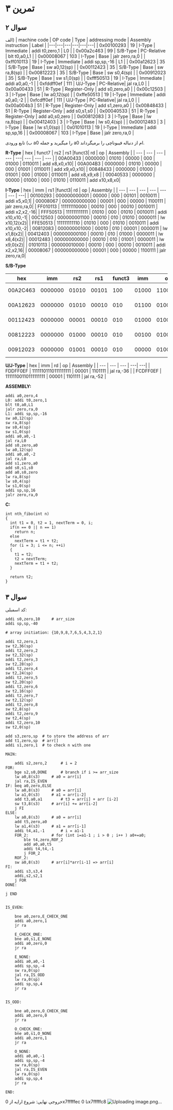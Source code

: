 
# تمرین ۳


## سوال ۲
الف)
| machine code | OP code | Type | addressing mode | Assembly instruction | Label |
|---|---|---|---|---|---|
| 0x00100293 | 19 | I-Type | Immediate     | addi t0,zero,1 | L0 |
| 0x00a2c463 | 99 | S/B-Type | PC-Relative | blt t0,a0,L1 |
| 0x00008067 | 103 | I-Type | Base         | jalr zero,ra,0 |
| 0xff010113 | 19 | I-Type | Immediate     | addi sp,sp,-16 | L1 |
| 0x00a12623 | 35 | S/B-Type | Base        | sw a0,12(sp) |
| 0x00112423 | 35 | S/B-Type | Base        | sw ra,8(sp) |
| 0x00812223 | 35 | S/B-Type | Base        | sw s0,4(sp) |
| 0x00912023 | 35 | S/B-Type | Base        | sw s1,0(sp) |
| 0xfff50513 | 19 | I-Type | Immediate     | addi a0,a0,-1 |
| 0xfddff0ef | 111 | U/J-Type | PC-Relative| jal ra,L0 |
| 0x00a00433 | 51 | R-Type | Register-Only | add s0,zero,a0 |
| 0x00c12503 | 3 | I-Type | Base           | lw a0,12(sp) |
| 0xffe50513 | 19 | I-Type | Immediate     | addi a0,a0,-2 |
| 0xfcdff0ef | 111 | U/J-Type | PC-Relative| jal ra,L0 |
| 0x00a004b3 | 51 | R-Type | Register-Only | add s1,zero,a0 |
| 0x00848433 | 51 | R-Type | Register-Only | add s0,s1,s0 |
| 0x00040533 | 51 | R-Type | Register-Only | add a0,s0,zero |
| 0x00812083 | 3 | I-Type | Base           | lw ra,8(sp) |
| 0x00412403 | 3 | I-Type | Base           | lw s0,4(sp) |
| 0x00012483 | 3 | I-Type | Base           | lw s1,0(sp) |
| 0x01010113 | 19 | I-Type | Immediate     | addi sp,sp,16 |
| 0x00008067 | 103 | I-Type | Base         | jalr zero,ra,0 |


ب) تابع ورودی a0 را میگیرید و جمله a0 ام از دنباله فیبوناچی را برمیگرداند.

**R-Type**
| hex      | funct7  |  rs2  |  rs1  |funct3|  rd  |   op    | Assembly |
| --- | --- | --- | --- | ---| ---   | --- | ---   |
| 00A00433 | 0000000 | 01010 | 00000 | 000 | 01000 | 0110011 | add x8,x0,x10|
| 00A004B3 | 0000000 | 01010 | 00000 | 000 | 01001 | 0110011 | add x9,x0,x10|
| 00848433 | 0000000 | 01000 | 01001 | 000 | 01000 | 0110011 | add x8,x9,x8 |
| 00040533 | 0000000 | 00000 | 01000 | 000 | 01010 | 0110011 | add x10,x8,x0|


**I-Type**
| hex      |      imm     | rs1  |funct3|   rd  |   op    | Assembly |
| ---      | ---          | ---   | --- | ---   | ---     | ---|
| 00100293 | 000000000001 | 00000 | 000 | 00101 | 0010011 | addi x5,x0,1|
| 00008067 | 000000000000 | 00001 | 000 | 00000 | 1100111 | jalr zero,ra,0|
| FF010113 | 111111110000 | 00010 | 000 | 00010 | 0010011 | addi x2,x2,-16|
| FFF50513 | 111111111111 | 01010 | 000 | 01010 | 0010011 | addi x10,x10,-1|
| 00C12503 | 000000001100 | 00010 | 010 | 01010 | 0000011 | lw x10,12(x2)|
| FFE50513 | 111111111110 | 01010 | 000 | 01010 | 0010011 | addi x10,x10,-2|
| 00812083 | 000000001000 | 00010 | 010 | 00001 | 0000011 | lw x1,8(x2)|
| 00412403 | 000000000100 | 00010 | 010 | 01000 | 0000011 | lw x8,4(x2)|
| 00012483 | 000000000000 | 00010 | 010 | 01001 | 0000011 | lw x9,0(x2)|
| 01010113 | 000000010000 | 00010 | 000 | 00010 | 0010011 | addi x2,x2,16|
| 00008067 | 000000000000 | 00001 | 000 | 00000 | 1100111 | jalr zero,ra,0|


**S/B-Type**

| hex      | imm     | rs2   | rs1   |funct3| imm  |    op   | Assembly |
| ---      | ---     | ---   | ---   | --- | ---   | ---     | ---|
| 00A2C463 | 0000000 | 01010 | 00101 | 100 | 01000 | 1100011 | blt x5,x10,8 |
| 00A12623 | 0000000 | 01010 | 00010 | 010 | 01100 | 0100011 | sw x10,12(x2)|
| 00112423 | 0000000 | 00001 | 00010 | 010 | 01000 | 0100011 | sw x1,8(x2)|
| 00812223 | 0000000 | 01000 | 00010 | 010 | 00100 | 0100011 | sw x8,4(x2)|
| 00912023 | 0000000 | 01001 | 00010 | 010 | 00000 | 0100011 | sw x9,0(x2)|

**U/J-Type**
| hex | imm | rd | op | Assembly |
| --- | --- | --- | ---| ---|
| FDDFF0EF | 11111101110111111111 | 00001 | 1101111 | jal ra,-36 |
| FCDFF0EF | 11111100110111111111 | 00001 | 1101111 | jal ra,-52 |

**ASSEMBLY:**
~~~
addi a0,zero,4
L0: addi t0,zero,1
blt t0,a0,L1
jalr zero,ra,0
L1: addi sp,sp,-16
sw a0,12(sp)
sw ra,8(sp)
sw s0,4(sp)
sw s1,0(sp)
addi a0,a0,-1
jal ra,L0 
add s0,zero,a0
lw a0,12(sp)
addi a0,a0,-2
jal ra,L0
add s1,zero,a0
add s0,s1,s0
add a0,s0,zero
lw ra,8(sp)
lw s0,4(sp)
lw s1,0(sp)
addi sp,sp,16
jalr zero,ra,0
~~~

**C:**
~~~
int nth_fibo(int n)
{
  int t1 = 0, t2 = 1, nextTerm = 0, i;
  if(n == 0 || n == 1) 
    return n; 
  else
    nextTerm = t1 + t2;
  for (i = 3; i <= n; ++i)
  {
    t1 = t2;
    t2 = nextTerm;
    nextTerm = t1 + t2;
  }

  return t2;
}
~~~

## سوال ۳


کد اسمبلی: 
~~~
addi s0,zero,10		# arr_size
addi sp,sp,-40

# array initiation: {10,9,8,7,6,5,4,3,2,1}

addi t2,zero,1
sw t2,36(sp)
addi t2,zero,2
sw t2,32(sp)
addi t2,zero,3
sw t2,28(sp)
addi t2,zero,4
sw t2,24(sp)
addi t2,zero,5
sw t2,20(sp)
addi t2,zero,6
sw t2,16(sp)
addi t2,zero,7
sw t2,12(sp)
addi t2,zero,8
sw t2,8(sp)
addi t2,zero,9
sw t2,4(sp)
addi t2,zero,10
sw t2,0(sp)

add s3,zero,sp	# to store the address of arr 
add t1,zero,sp	# arr[]
addi s1,zero,1	# to check n with one

MAIN: 

	addi s2,zero,2 		# i = 2 
FOR:	
	bge s2,s0,DONE		# branch if i >= arr_size
	lw a0,8(s3)		# a0 = arr[i]
	jal ra,IS_EVEN
IF:	beq a0,zero,ELSE
	lw a0,8(s3)		# a0 = arr[i]
	lw a1,0(s3)		# a1 = arr[i-2]
	add t3,a0,a1		# t3 = arr[i] + arr [i-2]
	sw t3,8(s3)		# arr[i] += arr[i-2]
	j FI
ELSE:
	lw a0,8(s3)		# a0 = arr[i]
	add t5,zero,a0	
	lw a1,4(s3)		# a1 = arr[i-1]
	addi t4,a1,-1		# i = a1-1
	FOR_2:			# for (int i=a1-1 ; i > 0 ; i++ ) a0+=a0;
		ble t4,zero,ROF_2
		add a0,a0,t5
		addi t4,t4,-1
		j FOR_2
	ROF_2:
	sw a0,8(s3)		# arr[i]*arr[i-1] => arr[i]
FI:
	addi s3,s3,4		
	addi,s2,s2,1
	j FOR	
DONE:

j END


IS_EVEN:

	bne a0,zero,E_CHECK_ONE
	addi a0,zero,1
	jr ra

	E_CHECK_ONE:
	bne a0,s1,E_NONE
	addi a0,zero,0
	jr ra

	E_NONE:
	addi a0,a0,-1
	addi sp,sp,-4
	sw ra,0(sp)
	jal ra,IS_ODD
	lw ra,0(sp)
	addi sp,sp,4
	jr ra


IS_ODD:

	bne a0,zero,O_CHECK_ONE
	addi a0,zero,0
	jr ra

	O_CHECK_ONE:
	bne a0,s1,O_NONE
	addi a0,zero,1
	jr ra

	O_NONE:
	addi a0,a0,-1
	addi sp,sp,-4
	sw ra,0(sp)
	jal ra,IS_EVEN
	lw ra,0(sp)
	addi sp,sp,4
	jr ra

END:
~~~
خروجی نهایی: 
شروع ارایه از 0x7fffffec تا 0x7fffffc8
![Uploading image.png…]()
